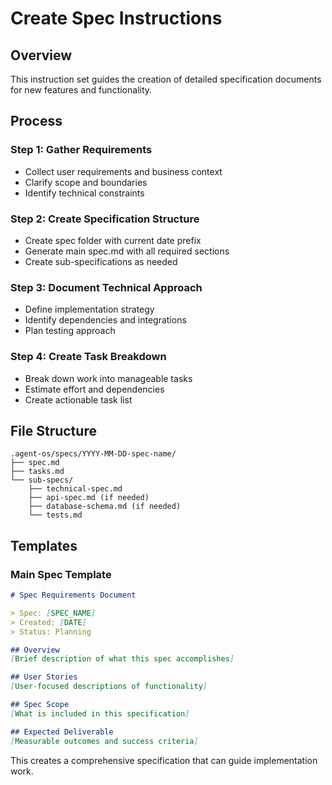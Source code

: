 # Create Spec Instructions

## Overview
This instruction set guides the creation of detailed specification documents for new features and functionality.

## Process

### Step 1: Gather Requirements
- Collect user requirements and business context
- Clarify scope and boundaries
- Identify technical constraints

### Step 2: Create Specification Structure
- Create spec folder with current date prefix
- Generate main spec.md with all required sections
- Create sub-specifications as needed

### Step 3: Document Technical Approach
- Define implementation strategy
- Identify dependencies and integrations
- Plan testing approach

### Step 4: Create Task Breakdown
- Break down work into manageable tasks
- Estimate effort and dependencies
- Create actionable task list

## File Structure
```
.agent-os/specs/YYYY-MM-DD-spec-name/
├── spec.md
├── tasks.md
└── sub-specs/
    ├── technical-spec.md
    ├── api-spec.md (if needed)
    ├── database-schema.md (if needed)
    └── tests.md
```

## Templates

### Main Spec Template
```markdown
# Spec Requirements Document

> Spec: [SPEC_NAME]
> Created: [DATE]
> Status: Planning

## Overview
[Brief description of what this spec accomplishes]

## User Stories
[User-focused descriptions of functionality]

## Spec Scope
[What is included in this specification]

## Expected Deliverable
[Measurable outcomes and success criteria]
```

This creates a comprehensive specification that can guide implementation work.
